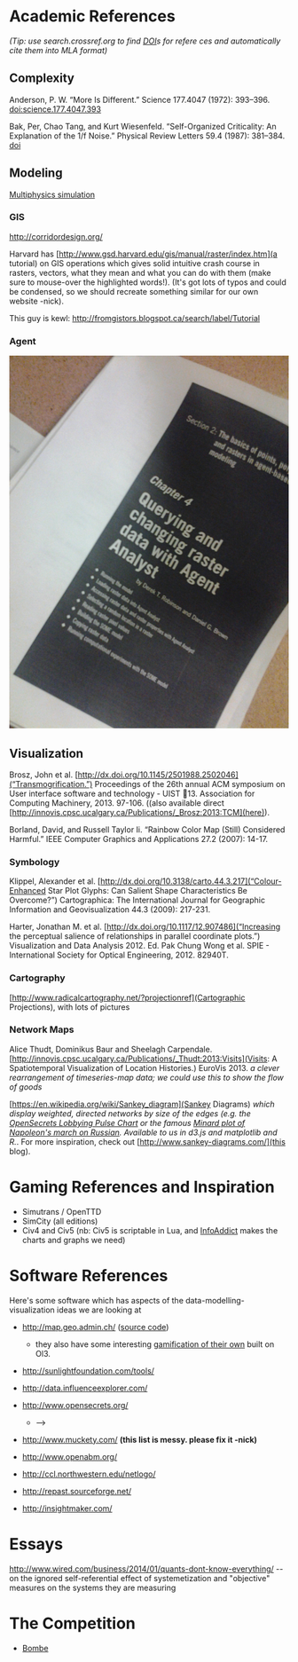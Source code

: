 # Academic References

_(Tip: use search.crossref.org to find [DOI](http://www.doi.org/)s for refere ces and automatically cite them into MLA format)_

## Complexity

Anderson, P. W. “More Is Different.” Science 177.4047 (1972): 393–396. [doi:science.177.4047.393](http://dx.doi.org/10.1126/science.177.4047.393)

Bak, Per, Chao Tang, and Kurt Wiesenfeld. “Self-Organized Criticality: An Explanation of the 1/f Noise.” Physical Review Letters 59.4 (1987): 381–384. [doi](http://dx.doi.org/10.1103/physrevlett.59.381)

## Modeling

[Multiphysics simulation](http://en.wikipedia.org/wiki/Multiphysics)

### GIS
http://corridordesign.org/

Harvard has [http://www.gsd.harvard.edu/gis/manual/raster/index.htm](a tutorial) on GIS operations which gives solid intuitive crash course in rasters, vectors, what they mean and what you can do with them (make sure to mouse-over the highlighted words!). (It's got lots of typos and could be condensed, so we should recreate something similar for our own website -nick).

This guy is kewl: http://fromgistors.blogspot.ca/search/label/Tutorial

### Agent


![SOME Model, E2](ArcGIS-SOME.jpg)

## Visualization

Brosz, John et al. [http://dx.doi.org/10.1145/2501988.2502046](“Transmogrification.”) Proceedings of the 26th annual ACM symposium on User interface software and technology - UIST  13. Association for Computing Machinery, 2013. 97-106. ((also available direct [http://innovis.cpsc.ucalgary.ca/Publications/_Brosz:2013:TCM](here)).

Borland, David, and Russell Taylor Ii. “Rainbow Color Map (Still) Considered Harmful.” IEEE Computer Graphics and Applications 27.2 (2007): 14-17.



### Symbology
Klippel, Alexander et al. [http://dx.doi.org/10.3138/carto.44.3.217](“Colour-Enhanced Star Plot Glyphs: Can Salient Shape Characteristics Be Overcome?”) Cartographica: The International Journal for Geographic Information and Geovisualization 44.3 (2009): 217-231.

Harter, Jonathan M. et al. [http://dx.doi.org/10.1117/12.907486](“Increasing the perceptual salience of relationships in parallel coordinate plots.”) Visualization and Data Analysis 2012. Ed. Pak Chung Wong et al. SPIE - International Society for Optical Engineering, 2012. 82940T.

### Cartography
[http://www.radicalcartography.net/?projectionref](Cartographic Projections), with lots of pictures

### Network Maps
Alice Thudt, Dominikus Baur and Sheelagh Carpendale. [http://innovis.cpsc.ucalgary.ca/Publications/_Thudt:2013:Visits](Visits: A Spatiotemporal Visualization of Location Histories.) EuroVis 2013. _a clever rearrangement of timeseries-map data; we could use this to show the flow of goods_

[https://en.wikipedia.org/wiki/Sankey_diagram](Sankey Diagrams) _which display weighted, directed networks by size of the edges (e.g. the [OpenSecrets Lobbying Pulse Chart](http://www.opensecrets.org/outsidespending/nonprof_growth.php) or the famous [Minard plot of Napoleon's march on Russian](https://en.wikipedia.org/wiki/File:Minard.png). Available to us in d3.js and matplotlib and R._. For more inspiration, check out [http://www.sankey-diagrams.com/](this blog).

# Gaming References and Inspiration

* Simutrans / OpenTTD
* SimCity (all editions)
* Civ4 and Civ5 (nb: Civ5 is scriptable in Lua, and [InfoAddict](http://forums.civfanatics.com/showthread.php?t=391069) makes the charts and graphs we need)


# Software References
Here's some software which has aspects of the data-modelling-visualization ideas we are looking at

* http://map.geo.admin.ch/ ([source code](https://github.com/geoadmin/mf-geoadmin3))
  * they also have some interesting [gamification of their own](https://github.com/geoadmin/mf-swissguesser) built on Ol3.

* http://sunlightfoundation.com/tools/
* http://data.influenceexplorer.com/
* http://www.opensecrets.org/
  * --> 
* http://www.muckety.com/
  **(this list is messy. please fix it -nick)**
* http://www.openabm.org/
* http://ccl.northwestern.edu/netlogo/
* http://repast.sourceforge.net/
* http://insightmaker.com/


# Essays
http://www.wired.com/business/2014/01/quants-dont-know-everything/
 -- on the ignored self-referential effect of systemetization and "objective" measures on the systems they are measuring

# The Competition

* [Bombe](http://www.getbombe.com/)
